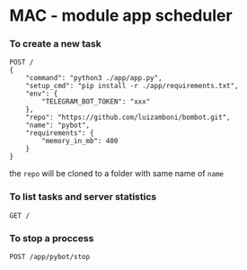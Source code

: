 MAC - module app scheduler
===

### To create a new task
```
POST /
{
    "command": "python3 ./app/app.py",
    "setup_cmd": "pip install -r ./app/requirements.txt",
    "env": {
        "TELEGRAM_BOT_TOKEN": "xxx"
    },
    "repo": "https://github.com/luizamboni/bombot.git",
    "name": "pybot",
    "requirements": {
        "memory_in_mb": 400
    }
}
```
the `repo` will be cloned to a folder with same name of `name`

### To list tasks and server statistics
```
GET /
```

### To stop a proccess
```
POST /app/pybot/stop
```